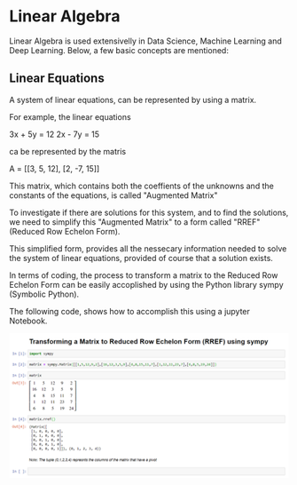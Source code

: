 # Linear Algebra

Linear Algebra is used extensivelly in Data Science, Machine Learning and Deep Learning. Below, a few basic concepts are mentioned:

## Linear Equations

A system of linear equations, can be represented by using a matrix. 

For example, the linear equations

3x + 5y = 12
2x - 7y = 15

ca be represented by the matris

A = [[3,  5, 12],
     [2, -7, 15]]

This matrix, which contains both the coeffients of the unknowns and the constants of the equations, is called "Augmented Matrix"

To investigate if there are solutions for this system, and to find the solutions, we need to simplify this "Augmented Matrix" to a form called "RREF" (Reduced Row Echelon Form).

This simplified form, provides all the nessecary information needed to solve the system of linear equations, provided of course that a solution exists.

In terms of coding, the process to transform a matrix to the Reduced Row Echelon Form can be easily accoplished by using the Python library sympy (Symbolic Python).

The following code, shows how to accomplish this using a jupyter Notebook.

![Code Print-Screen for transforming a matrix to RREF](imgs/sympy-rref.PNG)
